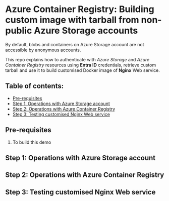 # Azure Container Registry: Building custom image with tarball from non-public Azure Storage accounts
By default, blobs and containers on Azure Storage account are not accessible by anonymous accounts.

This repo explains how to authenticate with _Azure Storage_ and _Azure Container Registry_ resources using **Entra ID** credentials, retrieve custom tarball and use it to build customised Docker image of **Nginx** Web service.

## Table of contents:
- [Pre-requisites](https://github.com/LazaUK/ACR-ProtectedStorage-CLI#pre-requisites)
- [Step 1: Operations with Azure Storage account]()
- [Step 2: Operations with Azure Container Registry]()
- [Step 3: Testing customised Nginx Web service]()

## Pre-requisites
1. To build this demo

## Step 1: Operations with Azure Storage account

## Step 2: Operations with Azure Container Registry

## Step 3: Testing customised Nginx Web service
